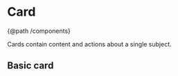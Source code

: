 # Card
{@path /components}

Cards contain content and actions about a single subject.

## Basic card

<demo-view path="docs/components/card-demo/card-demo-basic">
  <aui-card-demo-basic></aui-card-demo-basic>
</demo-view>



